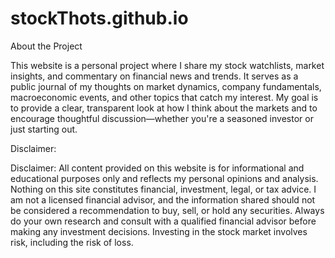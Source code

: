# stockThots.github.io

About the Project

This website is a personal project where I share my stock watchlists, market insights, and commentary on financial news and trends. It serves as a public journal of my thoughts on market dynamics, company fundamentals, macroeconomic events, and other topics that catch my interest. My goal is to provide a clear, transparent look at how I think about the markets and to encourage thoughtful discussion—whether you're a seasoned investor or just starting out.

Disclaimer:

Disclaimer: All content provided on this website is for informational and educational purposes only and reflects my personal opinions and analysis. Nothing on this site constitutes financial, investment, legal, or tax advice. I am not a licensed financial advisor, and the information shared should not be considered a recommendation to buy, sell, or hold any securities. Always do your own research and consult with a qualified financial advisor before making any investment decisions. Investing in the stock market involves risk, including the risk of loss.